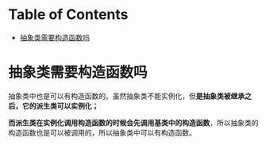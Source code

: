 # Table of Contents

* [抽象类需要构造函数吗](#抽象类需要构造函数吗)


# 抽象类需要构造函数吗

抽象类中也是可以有构造函数的。虽然抽象类不能实例化，但**是抽象类被继承之后，它的派生类可以实例化；**

**而派生类在实例化调用构造函数的时候会先调用基类中的构造函数**，所以抽象类的构造函数也是可以被调用的，所以抽象类中可以有构造函数。

